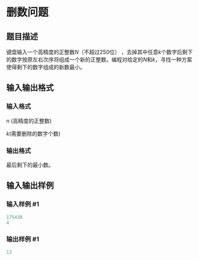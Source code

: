 # 删数问题

## 题目描述

键盘输入一个高精度的正整数$N$（不超过$250$位） ，去掉其中任意$k$个数字后剩下的数字按原左右次序将组成一个新的正整数。编程对给定的$N$和$k$，寻找一种方案使得剩下的数字组成的新数最小。

## 输入输出格式

### 输入格式

$n$ (高精度的正整数)

$k$(需要删除的数字个数)

### 输出格式

最后剩下的最小数。

## 输入输出样例

### 输入样例 #1

```cpp
175438 
4

```
### 输出样例 #1

```cpp
13
```


